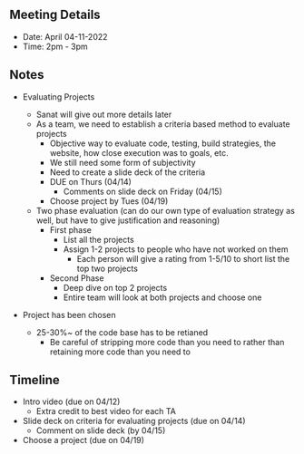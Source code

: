 ## Meeting Details

- Date: April 04-11-2022
- Time: 2pm - 3pm


## Notes

- Evaluating Projects
	- Sanat will give out more details later
	- As a team, we need to establish a criteria based method to evaluate projects
		- Objective way to evaluate code, testing, build strategies, the website, how close execution was to goals, etc.
		- We still need some form of subjectivity
		- Need to create a slide deck of the criteria
		- DUE on Thurs (04/14)
			- Comments on slide deck on Friday (04/15)
		- Choose project by Tues (04/19)
	- Two phase evaluation (can do our own type of evaluation strategy as well, but have to give justification and reasoning)
		- First phase
			- List all the projects
			- Assign 1-2 projects to people who have not worked on them
				- Each person will give a rating from 1-5/10 to short list the top two projects
		- Second Phase
			- Deep dive on top 2 projects
			- Entire team will look at both projects and choose one

- Project has been chosen
	- 25-30%~ of the code base has to be retianed
		- Be careful of stripping more code than you need to rather than retaining more code than you need to


## Timeline

- Intro video (due on 04/12)
	- Extra credit to best video for each TA
- Slide deck on criteria for evaluating projects (due on 04/14)
	- Comment on slide deck (by 04/15)
- Choose a project (due on 04/19)
